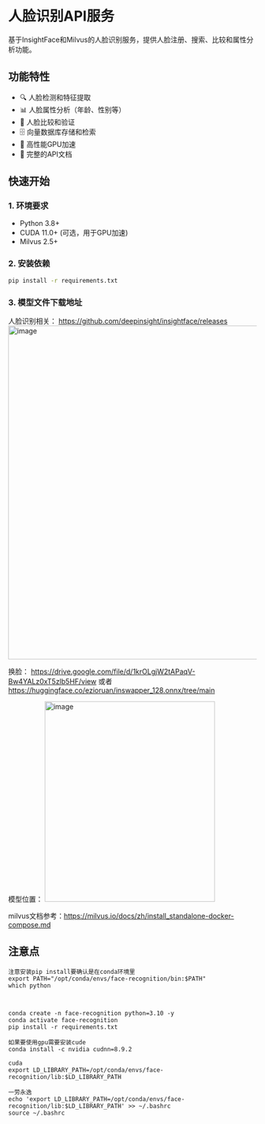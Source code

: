 # 人脸识别API服务

基于InsightFace和Milvus的人脸识别服务，提供人脸注册、搜索、比较和属性分析功能。

## 功能特性

- 🔍 人脸检测和特征提取
- 📊 人脸属性分析（年龄、性别等）
- 🔄 人脸比较和验证
- 🗄️ 向量数据库存储和检索
- 🚀 高性能GPU加速
- 📝 完整的API文档

## 快速开始

### 1. 环境要求

- Python 3.8+
- CUDA 11.0+ (可选，用于GPU加速)
- Milvus 2.5+

### 2. 安装依赖

```bash
pip install -r requirements.txt
```

### 3. 模型文件下载地址
人脸识别相关：
https://github.com/deepinsight/insightface/releases
<img width="1368" height="676" alt="image" src="https://github.com/user-attachments/assets/f3f06b68-4675-4907-9c5a-ca2810689059" />

换脸：
https://drive.google.com/file/d/1krOLgjW2tAPaqV-Bw4YALz0xT5zlb5HF/view
或者
https://huggingface.co/ezioruan/inswapper_128.onnx/tree/main

模型位置：
<img width="345" height="406" alt="image" src="https://github.com/user-attachments/assets/49f68f49-c732-42e6-944b-64a91a4beec6" />

milvus文档参考：https://milvus.io/docs/zh/install_standalone-docker-compose.md

## 注意点
```
注意安装pip install要确认是在conda环境里
export PATH="/opt/conda/envs/face-recognition/bin:$PATH"
which python



conda create -n face-recognition python=3.10 -y
conda activate face-recognition
pip install -r requirements.txt

如果要使用gpu需要安装cude
conda install -c nvidia cudnn=8.9.2

cuda
export LD_LIBRARY_PATH=/opt/conda/envs/face-recognition/lib:$LD_LIBRARY_PATH

一劳永逸
echo 'export LD_LIBRARY_PATH=/opt/conda/envs/face-recognition/lib:$LD_LIBRARY_PATH' >> ~/.bashrc
source ~/.bashrc
```

